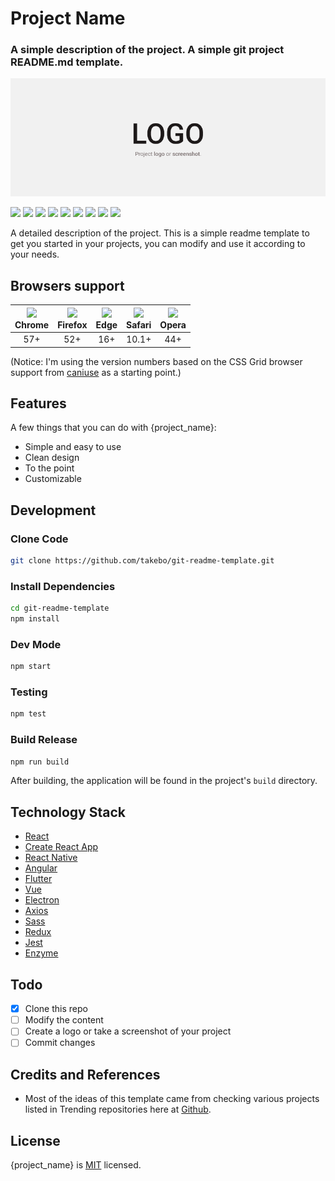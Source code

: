# Project Name

### A simple description of the project. A simple git project README.md template.

<img src="screenshot.png">

![](https://flat.badgen.net/github/status/takebo/git-readme-template)
![](https://flat.badgen.net/github/release/takebo/git-readme-template)
![](https://flat.badgen.net/github/commits/takebo/git-readme-template)
![](https://flat.badgen.net/github/last-commit/takebo/git-readme-template?color=cyan)
![](https://flat.badgen.net/github/issues/takebo/git-readme-template)
![](https://flat.badgen.net/github/open-issues/takebo/git-readme-template?color=red)
![](https://flat.badgen.net/github/stars/takebo/git-readme-template?color=yellow)
![](https://flat.badgen.net/github/forks/takebo/git-readme-template?color=purple)
![](https://flat.badgen.net/github/license/takebo/git-readme-template)

A detailed description of the project. This is a simple readme template to get you started in your projects, you can modify and use it according to your needs.

## Browsers support

| ![](https://www.w3schools.com/images/compatible_chrome.gif)<br>Chrome | ![](https://www.w3schools.com/images/compatible_firefox.gif)<br>Firefox | ![](https://www.w3schools.com/images/compatible_edge.gif)<br>Edge | ![](https://www.w3schools.com/images/compatible_safari.gif)<br>Safari | ![](https://www.w3schools.com/images/compatible_opera.gif)<br>Opera |
| :-------------------------------------------------------------------: | :---------------------------------------------------------------------: | :---------------------------------------------------------------: | :-------------------------------------------------------------------: | :-----------------------------------------------------------------: |
|                                  57+                                  |                                   52+                                   |                                16+                                |                                 10.1+                                 |                                 44+                                 |

(Notice: I'm using the version numbers based on the CSS Grid browser support from [caniuse](http://www.caniuse.com) as a starting point.)

## Features

A few things that you can do with {project_name}:

- Simple and easy to use
- Clean design
- To the point
- Customizable

## Development

### Clone Code

```bash
git clone https://github.com/takebo/git-readme-template.git
```

### Install Dependencies

```bash
cd git-readme-template
npm install
```

### Dev Mode

```bash
npm start
```

### Testing

```bash
npm test
```

### Build Release

```bash
npm run build
```

After building, the application will be found in the project's `build` directory.

## Technology Stack

- [React](https://reactjs.org/)
- [Create React App](https://github.com/facebook/create-react-app)
- [React Native](https://facebook.github.io/react-native/)
- [Angular](https://angular.io/)
- [Flutter](https://flutter.dev/)
- [Vue](https://vuejs.org/)
- [Electron](https://electronjs.org/)
- [Axios](https://github.com/axios/axios)
- [Sass](https://github.com/sass/node-sass)
- [Redux](https://redux.js.org/)
- [Jest](https://jestjs.io/)
- [Enzyme](https://airbnb.io/enzyme/)

## Todo

- [x] Clone this repo
- [ ] Modify the content
- [ ] Create a logo or take a screenshot of your project
- [ ] Commit changes

## Credits and References

- Most of the ideas of this template came from checking various projects listed in Trending repositories here at [Github](https://github.com/trending).

## License

{project_name} is [MIT](LICENSE) licensed.
